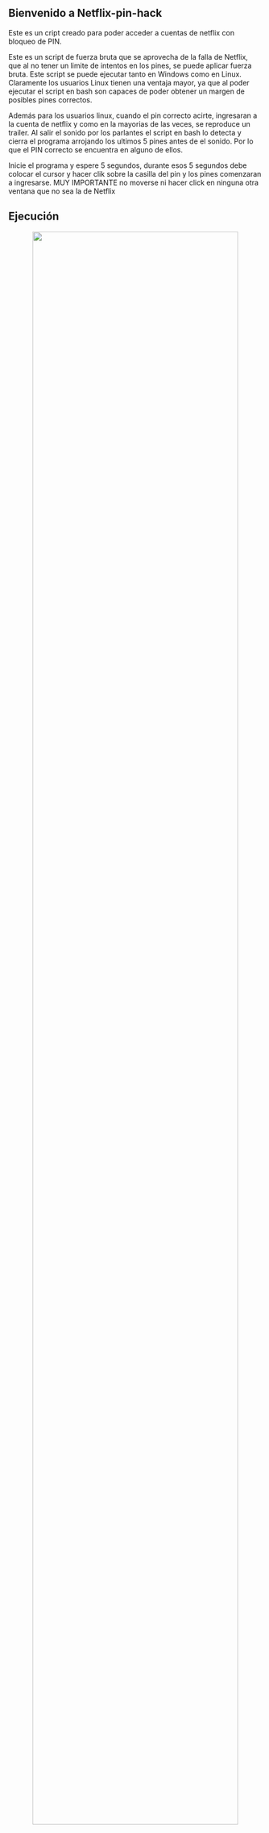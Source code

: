 ## Bienvenido a Netflix-pin-hack

Este es un cript creado para poder acceder a cuentas de netflix con bloqueo de PIN.

Este es un script de fuerza bruta que se aprovecha de la falla de Netflix, que al no tener un limite de intentos en los pines, se puede aplicar fuerza bruta. Este script se puede ejecutar tanto en Windows como en Linux. Claramente los usuarios Linux tienen una ventaja mayor, ya que al poder ejecutar el script en bash son capaces de poder obtener un margen de posibles pines correctos.

Además para los usuarios linux, cuando el pin correcto acirte, ingresaran a la cuenta de netflix y como en la mayorias de las veces, se reproduce un trailer. Al salir el sonido por los parlantes el script en bash lo detecta y cierra el programa arrojando los ultimos 5 pines antes de el sonido. Por lo que el PIN correcto se encuentra en alguno de ellos.

Inicie el programa y espere 5 segundos, durante esos 5 segundos debe colocar el cursor y hacer clik sobre la casilla del pin y los pines comenzaran a ingresarse. MUY IMPORTANTE no moverse ni hacer click en ninguna otra ventana que no sea la de Netflix

## Ejecución

<p align="center">
	<img src="https://i.imgur.com/XtUtLAK.gif" width="90%" height="90%" align="">
</p>


### Usuario Windows:

Ejecute el script en python index.py y este atento en que PIN la cuenta se desbloquea.

### Usuario Linux:

Ejecuten el script en bash netflix_pin.sh y vallan a tomar una taza de café :)

<p align="center">
	<img src="https://i.imgur.com/OvOlLKz.jpg" width="100%" height="100%" align="">
</p>

### Instalación:

Primero instalaremos la libreria pyautogui

```markdown
pip install pyautogui
```

## Manual de uso usuarios Linux

### Permisos:

Cambiamos los permisos de ejecución

```markdown
git clone https://github.com/Alcatraz2033/netflix-pin-hack.git
cd netflix-pin-hack
chmod +x *
```

### Ejecución:

Ejecutamos el scrpt en bash agregandole el rango de numero inicial y final a iterar.

```markdown
./netflix_pin.sh 0000 9999
```

## Manual de uso usuarios Windows

### Ejecución:

Ejecutamos el script en python agregandole el rango de numero inicial y final a iterar.

```markdown
python index.py -s 0000 -e 9999
```
